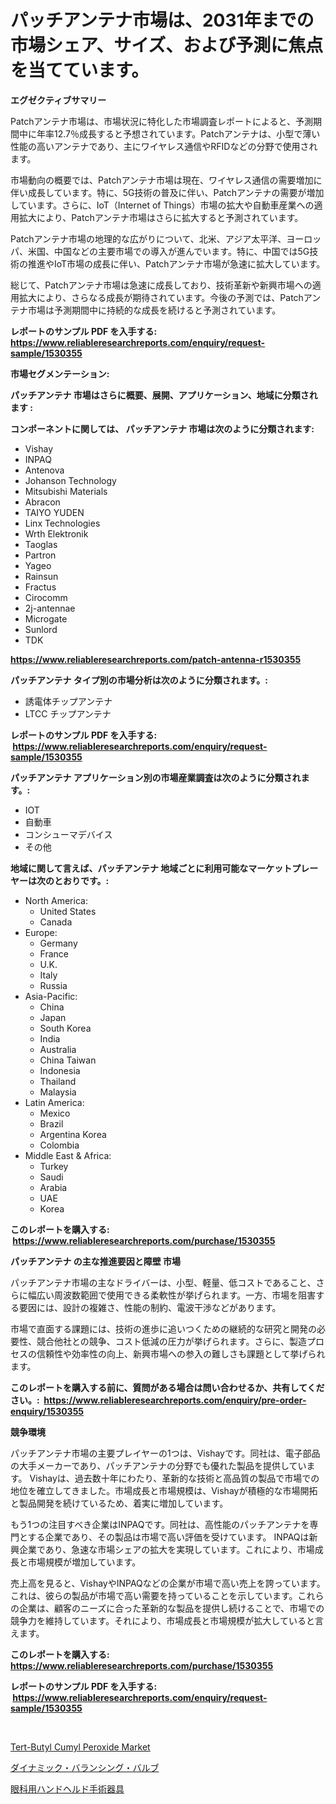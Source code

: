 <p><h1>パッチアンテナ市場は、2031年までの市場シェア、サイズ、および予測に焦点を当てています。</h1></p><p><strong>エグゼクティブサマリー</strong></p>
<p><p>Patchアンテナ市場は、市場状況に特化した市場調査レポートによると、予測期間中に年率12.7％成長すると予想されています。Patchアンテナは、小型で薄い性能の高いアンテナであり、主にワイヤレス通信やRFIDなどの分野で使用されます。</p><p>市場動向の概要では、Patchアンテナ市場は現在、ワイヤレス通信の需要増加に伴い成長しています。特に、5G技術の普及に伴い、Patchアンテナの需要が増加しています。さらに、IoT（Internet of Things）市場の拡大や自動車産業への適用拡大により、Patchアンテナ市場はさらに拡大すると予測されています。</p><p>Patchアンテナ市場の地理的な広がりについて、北米、アジア太平洋、ヨーロッパ、米国、中国などの主要市場での導入が進んでいます。特に、中国では5G技術の推進やIoT市場の成長に伴い、Patchアンテナ市場が急速に拡大しています。</p><p>総じて、Patchアンテナ市場は急速に成長しており、技術革新や新興市場への適用拡大により、さらなる成長が期待されています。今後の予測では、Patchアンテナ市場は予測期間中に持続的な成長を続けると予測されています。</p></p>
<p><strong>レポートのサンプル PDF を入手する: <a href="https://www.reliableresearchreports.com/enquiry/request-sample/1530355">https://www.reliableresearchreports.com/enquiry/request-sample/1530355</a></strong></p>
<p><strong>市場セグメンテーション:</strong></p>
<p><strong> パッチアンテナ 市場はさらに概要、展開、アプリケーション、地域に分類されます :</strong></p>
<p><strong>コンポーネントに関しては、 パッチアンテナ 市場は次のように分類されます: &nbsp;</strong></p>
<p><ul><li>Vishay</li><li>INPAQ</li><li>Antenova</li><li>Johanson Technology</li><li>Mitsubishi Materials</li><li>Abracon</li><li>TAIYO YUDEN</li><li>Linx Technologies</li><li>Wrth Elektronik</li><li>Taoglas</li><li>Partron</li><li>Yageo</li><li>Rainsun</li><li>Fractus</li><li>Cirocomm</li><li>2j-antennae</li><li>Microgate</li><li>Sunlord</li><li>TDK</li></ul></p>
<p><strong><a href="https://www.reliableresearchreports.com/patch-antenna-r1530355">https://www.reliableresearchreports.com/patch-antenna-r1530355</a></strong></p>
<p><strong> パッチアンテナ タイプ別の市場分析は次のように分類されます。:</strong></p>
<p><ul><li>誘電体チップアンテナ</li><li>LTCC チップアンテナ</li></ul></p>
<p><strong>レポートのサンプル PDF を入手する: &nbsp;<a href="https://www.reliableresearchreports.com/enquiry/request-sample/1530355">https://www.reliableresearchreports.com/enquiry/request-sample/1530355</a></strong></p>
<p><strong> パッチアンテナ アプリケーション別の市場産業調査は次のように分類されます。:</strong></p>
<p><ul><li>IOT</li><li>自動車</li><li>コンシューマデバイス</li><li>その他</li></ul></p>
<p><strong>地域に関して言えば、パッチアンテナ 地域ごとに利用可能なマーケットプレーヤーは次のとおりです。:</strong></p>
<p><ul>
    <li>
        North America:
        <ul>
            <li>United States</li>
            <li>Canada</li>
        </ul>
    </li>
    <li>
        Europe:
        <ul>
            <li>Germany</li>
            <li>France</li>
            <li>U.K.</li>
            <li>Italy</li>
            <li>Russia</li>
        </ul>
    </li>
    <li>
        Asia-Pacific:
        <ul>
            <li>China</li>
            <li>Japan</li>
            <li>South Korea</li>
            <li>India</li>
            <li>Australia</li>
            <li>China Taiwan</li>
            <li>Indonesia</li>
            <li>Thailand</li>
            <li>Malaysia</li>
        </ul>
    </li>
    <li>
        Latin America:
        <ul>
            <li>Mexico</li>
            <li>Brazil</li>
            <li>Argentina Korea</li>
            <li>Colombia</li>
        </ul>
    </li>
    <li>
        Middle East & Africa:
        <ul>
            <li>Turkey</li>
            <li>Saudi</li>
            <li>Arabia</li>
            <li>UAE</li>
            <li>Korea</li>
        </ul>
    </li>
    </ul></p>
<p><strong>このレポートを購入する: &nbsp;<a href="https://www.reliableresearchreports.com/purchase/1530355">https://www.reliableresearchreports.com/purchase/1530355</a></strong></p>
<p><strong>パッチアンテナ の主な推進要因と障壁 市場</strong></p>
<p><p>パッチアンテナ市場の主なドライバーは、小型、軽量、低コストであること、さらに幅広い周波数範囲で使用できる柔軟性が挙げられます。一方、市場を阻害する要因には、設計の複雑さ、性能の制約、電波干渉などがあります。</p><p>市場で直面する課題には、技術の進歩に追いつくための継続的な研究と開発の必要性、競合他社との競争、コスト低減の圧力が挙げられます。さらに、製造プロセスの信頼性や効率性の向上、新興市場への参入の難しさも課題として挙げられます。</p></p>
<p><strong>このレポートを購入する前に、質問がある場合は問い合わせるか、共有してください。:&nbsp; <a href="https://www.reliableresearchreports.com/enquiry/pre-order-enquiry/1530355">https://www.reliableresearchreports.com/enquiry/pre-order-enquiry/1530355</a></strong></p>
<p><strong>競争環境</strong></p>
<p><p>パッチアンテナ市場の主要プレイヤーの1つは、Vishayです。同社は、電子部品の大手メーカーであり、パッチアンテナの分野でも優れた製品を提供しています。 Vishayは、過去数十年にわたり、革新的な技術と高品質の製品で市場での地位を確立してきました。市場成長と市場規模は、Vishayが積極的な市場開拓と製品開発を続けているため、着実に増加しています。</p><p>もう1つの注目すべき企業はINPAQです。同社は、高性能のパッチアンテナを専門とする企業であり、その製品は市場で高い評価を受けています。 INPAQは新興企業であり、急速な市場シェアの拡大を実現しています。これにより、市場成長と市場規模が増加しています。</p><p>売上高を見ると、VishayやINPAQなどの企業が市場で高い売上を誇っています。これは、彼らの製品が市場で高い需要を持っていることを示しています。これらの企業は、顧客のニーズに合った革新的な製品を提供し続けることで、市場での競争力を維持しています。それにより、市場成長と市場規模が拡大していると言えます。</p></p>
<p><strong>このレポートを購入する: &nbsp; <a href="https://www.reliableresearchreports.com/purchase/1530355">https://www.reliableresearchreports.com/purchase/1530355</a></strong></p>
<p><strong>レポートのサンプル PDF を入手する: &nbsp;<a href="https://www.reliableresearchreports.com/enquiry/request-sample/1530355">https://www.reliableresearchreports.com/enquiry/request-sample/1530355</a></strong><strong></strong></p>
<p>&nbsp;</p>
<p><p><a href="https://changeable-paste-463.notion.site/Tert-Butyl-Cumyl-Peroxide-Market-Size-Reveals-the-Best-Marketing-Channels-In-Global-Industry-4093d58b3b6649f88aefd4e02374894e">Tert-Butyl Cumyl Peroxide Market</a></p><p><a href="https://medium.com/@fosterfahey38/%E3%83%80%E3%82%A4%E3%83%8A%E3%83%9F%E3%83%83%E3%82%AF%E3%83%90%E3%83%A9%E3%83%B3%E3%82%B7%E3%83%B3%E3%82%B0%E3%83%90%E3%83%AB%E3%83%96%E5%B8%82%E5%A0%B4%E5%B1%95%E6%9C%9B-%E3%82%A4%E3%83%B3%E3%83%80%E3%82%B9%E3%83%88%E3%83%AA%E3%83%BC%E3%82%AA%E3%83%BC%E3%83%90%E3%83%BC%E3%83%93%E3%83%A5%E3%83%BC%E3%81%A8%E4%BA%88%E6%B8%AC-2024%E5%B9%B4%E3%81%8B%E3%82%892031%E5%B9%B4-c405febe7438">ダイナミック・バランシング・バルブ</a></p><p><a href="https://medium.com/@awicka/%E7%9C%BC%E7%A7%91%E7%94%A8%E3%81%AE%E3%83%8F%E3%83%B3%E3%83%89%E3%83%98%E3%83%AB%E3%83%89%E6%89%8B%E8%A1%93%E5%99%A8%E5%85%B7%E3%81%AE%E5%B8%82%E5%A0%B4%E8%AA%BF%E6%9F%BB%E3%83%AC%E3%83%9D%E3%83%BC%E3%83%88-%E3%81%9D%E3%81%AE%E6%AD%B4%E5%8F%B2%E3%81%A82031%E5%B9%B4%E3%81%BE%E3%81%A7%E3%81%AE%E4%BA%88%E6%B8%AC-786f842a85d7">眼科用ハンドヘルド手術器具</a></p></p>